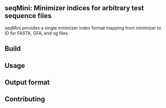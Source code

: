 seqMini: Minimizer indices for arbitrary test sequence files
------------------------------------------------

seqMini provides a single minimizer index format mapping from
minimizer to ID for FASTA, GFA, and vg files.

## Build

## Usage

## Output format

## Contributing
